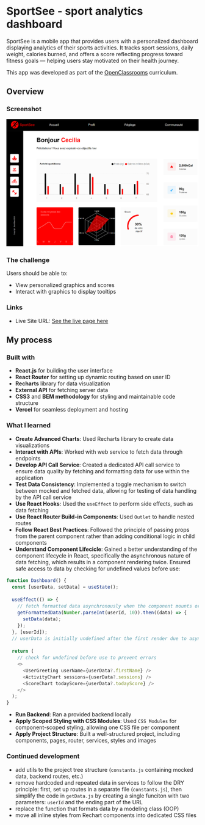 # SportSee - sport analytics dashboard

SportSee is a mobile app that provides users with a personalized dashboard displaying analytics of their sports activities. It tracks sport sessions, daily weight, calories burned, and offers a score reflecting progress toward fitness goals — helping users stay motivated on their health journey.

This app was developed as part of the [OpenClassrooms](https://openclassrooms.com/) curriculum.

## Overview

### Screenshot

![](/assets/screenshot.png)

### The challenge

Users should be able to:

- View personalized graphics and scores
- Interact with graphics to display tooltips

### Links

- Live Site URL: [See the live page here](https://sport-see-tawny.vercel.app/user/18)

## My process

### Built with

- **React.js** for building the user interface
- **React Router** for setting up dynamic routing based on user ID
- **Recharts** library for data visualization
- **External API** for fetching server data
- **CSS3** and **BEM methodology** for styling and maintainable code structure
- **Vercel** for seamless deployment and hosting

### What I learned

- **Create Advanced Charts**: Used Recharts library to create data visualizations
- **Interact with APIs**: Worked with web service to fetch data through endpoints
- **Develop API Call Service**: Created a dedicated API call service to ensure data quality by fetching and formatting data for use within the application
- **Test Data Consistency**: Implemented a toggle mechanism to switch between mocked and fetched data, allowing for testing of data handling by the API call service
- **Use React Hooks**: Used the `useEffect` to perform side effects, such as data fetching
- **Use React Router Build-in Components**: Used `Outlet` to handle nested routes
- **Follow React Best Practices**: Followed the principle of passing props from the parent component rather than adding conditional logic in child components
- **Understand Component Lifecicle**: Gained a better understanding of the component lifecycle in React, specifically the asynchronous nature of data fetching, which results in a component rendering twice. Ensured safe access to data by checking for undefined values before use:

```javascript
function Dashboard() {
  const [userData, setData] = useState();

  useEffect(() => {
    // fetch formatted data asynchronously when the component mounts or userId changes
    getFormattedData(Number.parseInt(userId, 10)).then((data) => {
      setData(data);
    });
  }, [userId]);
  // userData is initially undefined after the first render due to asynchronous data fetching

  return (
    // check for undefined before use to prevent errors
    <>
      <UserGreeting userName={userData?.firstName} />
      <ActivityChart sessions={userData?.sessions} />
      <ScoreChart todayScore={userData?.todayScore} />
    </>
  );
}
```

- **Run Backend**: Ran a provided backend locally
- **Apply Scoped Styling with CSS Modules**: Used `CSS Modules` for component-scoped styling, allowing one CSS file per component
- **Apply Project Structure**: Built a well-structured project, including components, pages, router, services, styles and images

### Continued development

- add utils to the project tree structure (`constants.js` containing mocked data, backend routes, etc.)
- remove hardcoded and repeated data in services to follow the DRY principle: first, set up routes in a separate file (`constants.js`), then simplify the code in `getData.js` by creating a single funciton with two parameters: `userId` and the ending part of the URL
- replace the function that formats data by a modeling class (OOP)
- move all inline styles from Rechart components into dedicated CSS files
